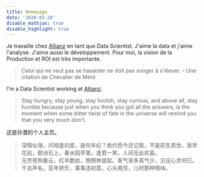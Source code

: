 ```yaml
---
title: Homepage
date: '2020-03-28'
disable_mathjax: true
disable_highlight: true
---
```


Je travaille chez [Allianz](https://www.allianz.fr/) en tant que Data Scientist. J'aime la data et j'aime l'analyse. J'aime aussi le développement. Pour moi, la vision de la Production et ROI est très importante.
> Celui qui ne veut pas se hasarder ne doit pas songer à s'élever. - Une citation de Chevalier de Méré

I'm a Data Scientist working at [Allianz](https://www.allianz.fr/).

> Stay hungry, stay young, stay foolish, stay curious, and above all, stay humble because just when you think you got all the answers, is the moment when some bitter twist of fate in the universe will remind you that you very much don't.

这是孙潜的个人主页。

> 深情似海，问相逢初度，是何年纪？依约而今还记取，不是前生夙世。放学花前，题诗石上，春水园亭里。逢君一笑，人间无此欢喜。  
> 无奈苍狗看云，红羊数劫，惘惘休提起。客气渐多真气少，汩没心灵何已。千古声名，百年担负，事事违初意。心头阁住，儿时那种情味。
